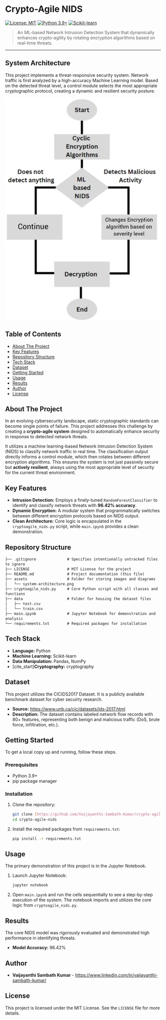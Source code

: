 # Crypto-Agile NIDS

[![License: MIT](https://img.shields.io/badge/License-MIT-yellow.svg)](https://opensource.org/licenses/MIT)
[![Python 3.9+](https://img.shields.io/badge/python-3.9+-blue.svg)](https://www.python.org/downloads/)
[![Scikit-learn](https://img.shields.io/badge/scikit--learn-F8991D.svg)](https://scikit-learn.org/stable/)

> An ML-based Network Intrusion Detection System that dynamically enhances crypto-agility by rotating encryption algorithms based on real-time threats.

---

## System Architecture

This project implements a threat-responsive security system. Network traffic is first analyzed by a high-accuracy Machine Learning model. Based on the detected threat level, a control module selects the most appropriate cryptographic protocol, creating a dynamic and resilient security posture.

![System Architecture Diagram](assets/system_design_diagram.jpg)

## Table of Contents

- [About The Project](#about-the-project)
- [Key Features](#key-features)
- [Repository Structure](#repository-structure)
- [Tech Stack](#tech-stack)
- [Dataset](#dataset)
- [Getting Started](#getting-started)
- [Usage](#usage)
- [Results](#results)
- [Author](#author)
- [License](#license)

## About The Project

In an evolving cybersecurity landscape, static cryptographic standards can become single points of failure. This project addresses this challenge by creating a **crypto-agile system** designed to automatically enhance security in response to detected network threats.

It utilizes a machine learning-based Network Intrusion Detection System (NIDS) to classify network traffic in real time. The classification output directly informs a control module, which then rotates between different encryption algorithms. This ensures the system is not just passively secure but **actively resilient**, always using the most appropriate level of security for the current threat environment.

## Key Features

* **Intrusion Detection:** Employs a finely-tuned `RandomForestClassifier` to identify and classify network threats with **96.42% accuracy**.
* **Dynamic Encryption:** A modular system that programmatically switches between different encryption protocols based on NIDS output.
* **Clean Architecture:** Core logic is encapsulated in the `cryptoagile_nids.py` script, while `main.ipynb` provides a clean demonstration. 

## Repository Structure

```
├── .gitignore              # Specifies intentionally untracked files to ignore
├── LICENSE                 # MIT License for the project
├── README.md               # Project documentation (this file)
├── assets                  # Folder for storing images and diagrams
│   └── system-architecture.png
├── cryptoagile_nids.py     # Core Python script with all classes and functions
├── data                    # Folder for housing the dataset files
│   ├── test.csv
│   └── train.csv
├── main.ipynb              # Jupyter Notebook for demonstration and analysis
└── requirements.txt        # Required packages for installation
```

## Tech Stack

* **Language:** Python
* **Machine Learning:** Scikit-learn
* **Data Manipulation:** Pandas, NumPy
* [cite_start]**Cryptography:** cryptography

## Dataset

This project utilizes the CICIDS2017 Dataset. It is a publicly available benchmark dataset for cyber secuirty research.

* **Source:** https://www.unb.ca/cic/datasets/ids-2017.html
* **Description:** The dataset contains labeled network flow records with 80+ features, representing both benign and malicious traffic (DoS, brute force, infiltration, etc.).

## Getting Started

To get a local copy up and running, follow these steps.

### Prerequisites

* Python 3.9+
* pip package manager

### Installation

1.  Clone the repository:
    ```sh
    git clone [https://github.com/Vaijayanthi-Sambath-Kumar/crypto-agile-nids.git](https://github.com/Vaijayanthi-Sambath-Kumar/crypto-agile-nids.git)
    cd crypto-agile-nids
    ```
2.  Install the required packages from `requirements.txt`:
    ```sh
    pip install -r requirements.txt
    ```

## Usage

The primary demonstration of this project is in the Jupyter Notebook.

1.  Launch Jupyter Notebook:
    ```sh
    jupyter notebook
    ```
2.  Open `main.ipynb` and run the cells sequentially to see a step-by-step execution of the system.  The notebook imports and utilizes the core logic from `cryptoagile_nids.py`. 

## Results

The core NIDS model was rigorously evaluated and demonstrated high performance in identifying threats.

* **Model Accuracy:** 96.42%

## Author

* **Vaijayanthi Sambath Kumar** - https://www.linkedin.com/in/vaijayanthi-sambath-kumar/

## License

This project is licensed under the MIT License. See the `LICENSE` file for more details.
